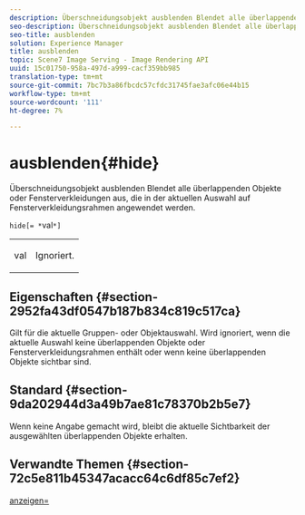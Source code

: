 ```yaml
---
description: Überschneidungsobjekt ausblenden Blendet alle überlappenden Objekte oder Fensterverkleidungen aus, die in der aktuellen Auswahl auf Fensterverkleidungsrahmen angewendet werden.
seo-description: Überschneidungsobjekt ausblenden Blendet alle überlappenden Objekte oder Fensterverkleidungen aus, die in der aktuellen Auswahl auf Fensterverkleidungsrahmen angewendet werden.
seo-title: ausblenden
solution: Experience Manager
title: ausblenden
topic: Scene7 Image Serving - Image Rendering API
uuid: 15c01750-958a-497d-a999-cacf359bb985
translation-type: tm+mt
source-git-commit: 7bc7b3a86fbcdc57cfdc31745fae3afc06e44b15
workflow-type: tm+mt
source-wordcount: '111'
ht-degree: 7%

---
```



# ausblenden{#hide}

Überschneidungsobjekt ausblenden Blendet alle überlappenden Objekte oder Fensterverkleidungen aus, die in der aktuellen Auswahl auf Fensterverkleidungsrahmen angewendet werden.

`hide[= *`val`*]`

<table id="simpletable_015459EC2F4642A59B04F0B8064070B1"> 
 <tr class="strow"> 
  <td class="stentry"> <p><span class="codeph"> <span class="varname"> val</span></span> </p> </td> 
  <td class="stentry"> <p>Ignoriert. </p></td> 
 </tr> 
</table>

## Eigenschaften {#section-2952fa43df0547b187b834c819c517ca}

Gilt für die aktuelle Gruppen- oder Objektauswahl. Wird ignoriert, wenn die aktuelle Auswahl keine überlappenden Objekte oder Fensterverkleidungsrahmen enthält oder wenn keine überlappenden Objekte sichtbar sind.

## Standard {#section-9da202944d3a49b7ae81c78370b2b5e7}

Wenn keine Angabe gemacht wird, bleibt die aktuelle Sichtbarkeit der ausgewählten überlappenden Objekte erhalten.

## Verwandte Themen {#section-72c5e811b45347acacc64c6df85c7ef2}

[anzeigen=](../../../../../ir-api/http-protocol/image-rendering-api-ref/c-ir-http-protocol-ref/c-ir-http-protocol-command-reference/r-ir-show.md#reference-f1824e1a501144bc9a6ae28de8e6bcb9)
